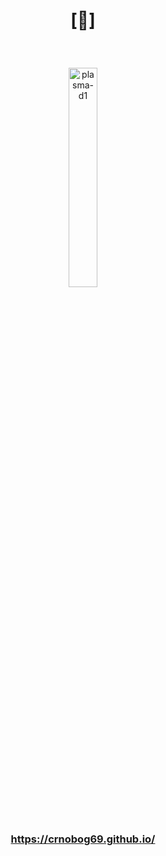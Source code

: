 # <p align="center">[🔻]</p>

<br>

<p align="center">
  <img src="https://github.com/user-attachments/assets/fc155b50-bbc8-4504-90e6-b095ea909338" width="30%" alt="plasma-d1">
</p>

<br>

### <p align="center"><a href="https://crnobog69.github.io/">https://crnobog69.github.io/</a></p>
